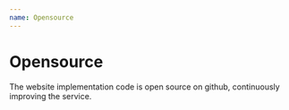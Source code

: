 ```yaml
---
name: Opensource
---
```


# Opensource

The website implementation code is open source on github, continuously improving the service.